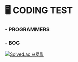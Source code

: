 # 🖥️ CODING TEST

### - PROGRAMMERS


### - BOG   
[![Solved.ac 프로필](http://mazassumnida.wtf/api/v2/generate_badge?boj=heiioworid040)](https://solved.ac/heiioworid040)   
